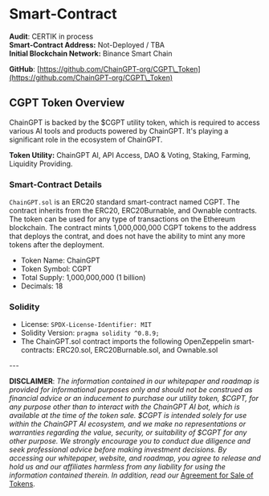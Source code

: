 # Smart-Contract

**Audit**: CERTIK in process\
**Smart-Contract Address:** Not-Deployed / TBA\
**Initial Blockchain Network:** Binance Smart Chain

**GitHub**: [https://github.com/ChainGPT-org/CGPT\_Token](https://github.com/ChainGPT-org/CGPT\_Token)

## CGPT Token Overview

ChainGPT is backed by the $CGPT utility token, which is required to access various AI tools and products powered by ChainGPT. It's playing a significant role in the ecosystem of ChainGPT.

**Token Utility:** ChainGPT AI, API Access, DAO & Voting, Staking, Farming, Liquidity Providing.

### Smart-Contract Details

`ChainGPT.sol` is an ERC20 standard smart-contract named CGPT. The contract inherits from the ERC20, ERC20Burnable, and Ownable contracts. The token can be used for any type of transactions on the Ethereum blockchain. The contract mints 1,000,000,000 CGPT tokens to the address that deploys the contrat, and does not have the ability to mint any more tokens after the deployment.

* Token Name: ChainGPT
* Token Symbol: CGPT
* Total Supply: 1,000,000,000 (1 billion)
* Decimals: 18

### Solidity

* License: `SPDX-License-Identifier: MIT`
* Solidity Version: `pragma solidity ^0.8.9;`
* The ChainGPT.sol contract imports the following OpenZeppelin smart-contracts: ERC20.sol, ERC20Burnable.sol, and Ownable.sol

\---

**DISCLAIMER**: _The information contained in our whitepaper and roadmap is provided for informational purposes only and should not be construed as financial advice or an inducement to purchase our utility token, $CGPT, for any purpose other than to interact with the ChainGPT AI bot, which is available at the time of the token sale. $CGPT is intended solely for use within the ChainGPT AI ecosystem, and we make no representations or warranties regarding the value, security, or suitability of $CGPT for any other purpose. We strongly encourage you to conduct due diligence and seek professional advice before making investment decisions. By accessing our whitepaper, website, and roadmap, you agree to release and hold us and our affiliates harmless from any liability for using the information contained therein.  In addition, read our_ [Agreement for Sale of Tokens](https://www.chaingpt.org/licences).
